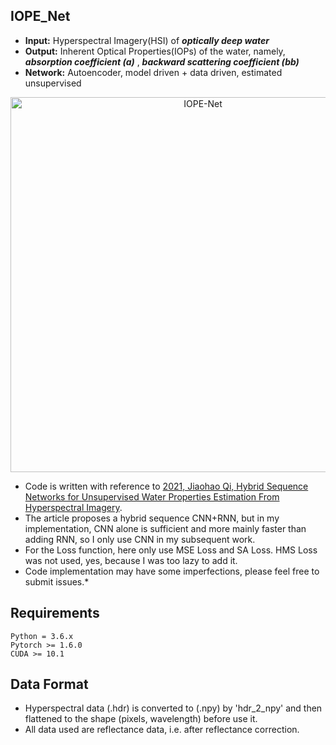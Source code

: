 ## IOPE_Net
* **Input:** Hyperspectral Imagery(HSI) of ***optically deep water***
* **Output:** Inherent Optical Properties(IOPs) of the water, namely, ***absorption coefficient (a)*** , ***backward scattering coefficient (bb)***
* **Network:** Autoencoder, model driven + data driven, estimated unsupervised 

<div align=center><img src="https://github.com/lijinchao98/IOPE_Net/blob/main/fig.jpg" width="600px" alt="IOPE-Net"></div>

* Code is written with reference to [2021, Jiaohao Qi, Hybrid Sequence Networks for Unsupervised Water Properties Estimation From Hyperspectral Imagery](https://doi.org/10.1109/JSTARS.2021.3068727). 
* The article proposes a hybrid sequence CNN+RNN, but in my implementation, CNN alone is sufficient and more mainly faster than adding RNN, so I only use CNN in my subsequent work.
* For the Loss function, here only use MSE Loss and SA Loss. HMS Loss was not used, yes, because I was too lazy to add it.
* Code implementation may have some imperfections, please feel free to submit issues.*
## Requirements
```
Python = 3.6.x
Pytorch >= 1.6.0
CUDA >= 10.1
```
## Data Format
* Hyperspectral data (.hdr) is converted to (.npy) by 'hdr_2_npy' and then flattened to the shape (pixels, wavelength) before use it.
* All data used are reflectance data, i.e. after reflectance correction.
